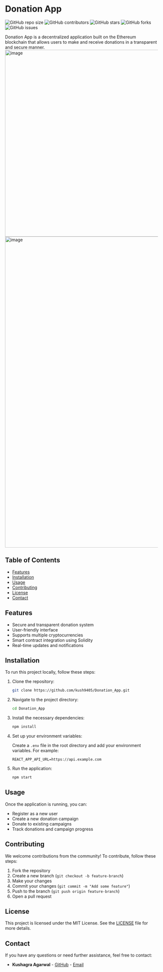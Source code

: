 # Donation App

![GitHub repo size](https://img.shields.io/github/repo-size/kush9405/Donation_App)
![GitHub contributors](https://img.shields.io/github/contributors/kush9405/Donation_App)
![GitHub stars](https://img.shields.io/github/stars/kush9405/Donation_App?style=social)
![GitHub forks](https://img.shields.io/github/forks/kush9405/Donation_App?style=social)
![GitHub issues](https://img.shields.io/github/issues/kush9405/Donation_App)

Donation App is a decentralized application built on the Ethereum blockchain that allows users to make and receive donations in a transparent and secure manner.
<img width="616" alt="image" src="https://github.com/user-attachments/assets/93203e72-151b-4968-8c3a-6e67576a5d75" />
<img width="1026" alt="image" src="https://github.com/user-attachments/assets/c3896b55-3430-41a3-9fa9-40628e284989" />

## Table of Contents

- [Features](#features)
- [Installation](#installation)
- [Usage](#usage)
- [Contributing](#contributing)
- [License](#license)
- [Contact](#contact)

## Features

- Secure and transparent donation system
- User-friendly interface
- Supports multiple cryptocurrencies
- Smart contract integration using Solidity
- Real-time updates and notifications

## Installation

To run this project locally, follow these steps:

1. Clone the repository:

    ```sh
    git clone https://github.com/kush9405/Donation_App.git
    ```

2. Navigate to the project directory:

    ```sh
    cd Donation_App
    ```

3. Install the necessary dependencies:

    ```sh
    npm install
    ```

4. Set up your environment variables:

    Create a `.env` file in the root directory and add your environment variables. For example:

    ```env
    REACT_APP_API_URL=https://api.example.com
    ```

5. Run the application:

    ```sh
    npm start
    ```

## Usage

Once the application is running, you can:

- Register as a new user
- Create a new donation campaign
- Donate to existing campaigns
- Track donations and campaign progress

## Contributing

We welcome contributions from the community! To contribute, follow these steps:

1. Fork the repository
2. Create a new branch (`git checkout -b feature-branch`)
3. Make your changes
4. Commit your changes (`git commit -m "Add some feature"`)
5. Push to the branch (`git push origin feature-branch`)
6. Open a pull request

## License

This project is licensed under the MIT License. See the [LICENSE](LICENSE) file for more details.

## Contact

If you have any questions or need further assistance, feel free to contact:

- **Kushagra Agarwal** - [GitHub](https://github.com/kush9405) - [Email](mailto:kushagraagarwal2003@gmail.com)
